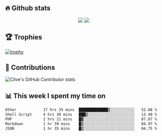 ## &#128293; Github stats

<!-- GitHub Readme Streak Stats - https://github.com/DenverCoder1/github-readme-streak-stats -->
<p align="center">

<picture>
  <source 
    srcset="https://github-readme-stats.vercel.app/api?username=clivewalkden&count_private=true&show_icons=true&theme=darcula"
    media="(prefers-color-scheme: dark)"
  />
  <source
    srcset="https://github-readme-stats.vercel.app/api?username=clivewalkden&count_private=true&show_icons=true&theme=calm"
    media="(prefers-color-scheme: light), (prefers-color-scheme: no-preference)"
  />
  <img src="https://github-readme-stats.vercel.app/api?username=clivewalkden&count_private=true&show_icons=true&theme=darcula" />
</picture>

<a href="https://git.io/streak-stats" target="_blank">
  <img src="http://github-readme-streak-stats.herokuapp.com?user=clivewalkden&theme=darcula&date_format=j%20M%5B%20Y%5D" />
</a>

</p>

## &#127942; Trophies
[![trophy](https://github-profile-trophy.vercel.app/?username=clivewalkden&theme=onedark)](https://github.com/clivewalkden/github-profile-trophy)

## &#129309; Contributions
![Clive's GitHub Contributor stats](https://github-contributor-stats.vercel.app/api?username=clivewalkden)

## &#128202; This week I spent my time on
<!--START_SECTION:waka-->

```txt
Other            17 hrs 35 mins  █████████████▒░░░░░░░░░░░   52.68 %
Shell Script     4 hrs 30 mins   ███▒░░░░░░░░░░░░░░░░░░░░░   13.49 %
PHP              2 hrs 21 mins   █▓░░░░░░░░░░░░░░░░░░░░░░░   07.07 %
Markdown         1 hr 39 mins    █▒░░░░░░░░░░░░░░░░░░░░░░░   04.97 %
JSON             1 hr 35 mins    █▒░░░░░░░░░░░░░░░░░░░░░░░   04.75 %
```

<!--END_SECTION:waka-->
